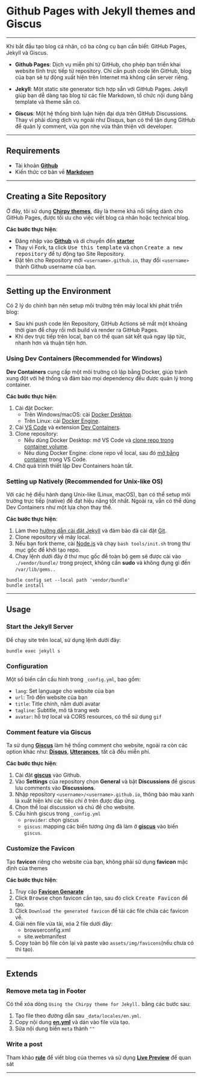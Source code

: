 # Github Pages with Jekyll themes and Giscus


---

Khi bắt đầu tạo blog cá nhân, có ba công cụ bạn cần biết: GitHub Pages, Jekyll và Giscus.
- **Github Pages**: Dịch vụ miễn phí từ GitHub, cho phép bạn triển khai website tĩnh trực tiếp từ repository. Chỉ cần push code lên GitHub, blog của bạn sẽ tự động xuất hiện trên Internet mà không cần server riêng.

- **Jekyll**: Một static site generator tích hợp sẵn với GitHub Pages. Jekyll giúp bạn dễ dàng tạo blog từ các file Markdown, tổ chức nội dung bằng template và theme sẵn có.

- **Giscus**: Một hệ thống bình luận hiện đại dựa trên GitHub Discussions. Thay vì phải dùng dịch vụ ngoài như Disqus, bạn có thể tận dụng GitHub để quản lý comment, vừa gọn nhẹ vừa thân thiện với developer.

---

## Requirements
- Tài khoản [**Github**](https://github.com/)
- Kiến thức cơ bản về [**Markdown**](https://markdownlivepreview.com/)

---

## Creating a Site Repository
Ở đây, tôi sử dụng [**Chirpy themes**](https://chirpy.cotes.page/), đây là theme khá nổi tiếng dành cho GitHub Pages, được tối ưu cho việc viết blog cá nhân hoặc technical blog.

**Các bước thực hiện**:  
- Đăng nhập vào [**Github**](https://github.com/) và di chuyển đến [**starter**](https://github.com/cotes2020/chirpy-starter)
- Thay vì Fork, ta click <kbd>Use this template</kbd> và chọn <kbd>Create a new repository</kbd> để tự động tạo Site Repository.
- Đặt tên cho Repository mới `<username>.github.io`, thay đổi `<username>` thành Github username của bạn.

---

## Setting up the Environment
Có 2 lý do chính bạn nên setup môi trường trên máy local khi phát triển blog:  
- Sau khi push code lên Repository, GitHub Actions sẽ mất một khoảng thời gian để chạy rồi mới build và render ra GitHub Pages.  
- Khi dev trực tiếp trên local, bạn có thể quan sát kết quả ngay lập tức, nhanh hơn và thuận tiện hơn.  

### Using Dev Containers (Recommended for Windows)
**Dev Containers** cung cấp một môi trường cô lập bằng Docker, giúp tránh xung đột với hệ thống và đảm bảo mọi dependency đều được quản lý trong container.  

**Các bước thực hiện**:  
1. Cài đặt Docker:  
   - Trên Windows/macOS: cài [Docker Desktop](https://www.docker.com/products/docker-desktop/).  
   - Trên Linux: cài [Docker Engine](https://docs.docker.com/engine/install/).  
2. Cài [VS Code](https://code.visualstudio.com/) và extension [Dev Containers](https://marketplace.visualstudio.com/items?itemName=ms-vscode-remote.remote-containers).  
3. Clone repository:  
   - Nếu dùng Docker Desktop: mở VS Code và [clone repo trong container volume](https://code.visualstudio.com/docs/devcontainers/containers#_quick-start-open-a-git-repository-or-github-pr-in-an-isolated-container-volume).  
   - Nếu dùng Docker Engine: clone repo về local, sau đó [mở bằng container](https://code.visualstudio.com/docs/devcontainers/containers#_quick-start-open-an-existing-folder-in-a-container) trong VS Code.  
4. Chờ quá trình thiết lập Dev Containers hoàn tất.  

### Setting up Natively (Recommended for Unix-like OS)
Với các hệ điều hành dạng Unix-like (Linux, macOS), bạn có thể setup môi trường trực tiếp (native) để đạt hiệu năng tốt nhất. Ngoài ra, vẫn có thể dùng Dev Containers như một lựa chọn thay thế.  

**Các bước thực hiện**:  
1. Làm theo [hướng dẫn cài đặt Jekyll](https://jekyllrb.com/docs/installation/) và đảm bảo đã cài đặt [Git](https://git-scm.com/).  
2. Clone repository về máy local.  
3. Nếu bạn fork theme, cài [Node.js](https://nodejs.org/) và chạy `bash tools/init.sh` trong thư mục gốc để khởi tạo repo.  
4. Chạy lệnh dưới đây ở thư mục gốc để toàn bộ gem sẽ được cài vào `./vendor/bundle/` trong project, không cần **sudo** và không đụng gì đến `/var/lib/gems..`

```shell
bundle config set --local path 'vendor/bundle'
bundle install
```

---

## Usage
### Start the Jekyll Server
Để chạy site trên local, sử dụng lệnh dưới đây:

```shell
bundle exec jekyll s
```

### Configuration
Một số biến cần cấu hình trong `_config.yml`, bao gồm:
- `lang`: Set language cho website của bạn
- `url`: Trỏ đến website của bạn
- `title`: Title chính, nằm dưới avatar
- `tagline`: Subtitle, mô tả trang web
- `avatar`: hỗ trợ local và CORS resources, có thể sử dụng `gif`

### Comment feature via Giscus
Ta sử dụng [**Giscus**](https://giscus.app) làm hệ thống comment cho website, ngoài ra còn các option khác như: [**Disqus**](https://disqus.com/), [**Utterances**](https://utteranc.es/), tất cả đều miễn phí.

**Các bước thực hiện**:  
1. Cài đặt [**giscus**](https://github.com/apps/giscus) vào Github.
2. Vào **Settings** của repository chọn **General** và bật **Discussions** để giscus lưu comments vào **Discussions**.
3. Nhập repository `<username>/<username>.github.io`, thông báo màu xanh lá xuất hiện khi các tiêu chí ở trên được đáp ứng. 
4. Chọn thể loại discussion và chủ đề cho website.
5. Cấu hình giscus trong `_config.yml`
    - `provider`: chọn giscus
    - `giscus`: mapping các biến tương ứng đã làm ở [**giscus**](https://github.com/apps/giscus) vào biến `giscus`.

### Customize the Favicon
Tạo **favicon** riêng cho website của bạn, không phải sử dụng **favicon** mặc định của themes

**Các bước thực hiện**:  
1. Truy cập [**Favicon Genarate**](https://www.favicon-generator.org/) 
2. Click <kbd>Browse</kbd> chọn favicon cần tạo, sau đó click <kbd>Create Favicon</kbd> để tạo.
3. Click `Download the generated favicon` để tải các file chứa các favicon về.
4. Giải nén file vừa tải, xóa 2 file dưới đây:
    - browserconfig.xml
    - site.webmanifest
5. Copy toàn bộ file còn lại và paste vào `assets/img/favicons`(nếu chưa có thì tạo).

---

## Extends
### Remove meta tag in Footer
Có thể xóa dòng `Using the Chirpy theme for Jekyll.` bằng các bước sau:
1. Tạo file theo đường dẫn sau `_data/locales/en.yml`.
2. Copy nội dung [**en.yml**](https://raw.githubusercontent.com/cotes2020/jekyll-theme-chirpy/refs/heads/master/_data/locales/en.yml) và dán vào file vừa tạo.
3. Sửa nội dung biến `meta` thành `""`

### Write a post
Tham khảo [**rule**](https://chirpy.cotes.page/posts/write-a-new-post/) để viết blog của themes và sử dụng [**Live Preview**](https://markdownlivepreview.com/) để quan sát

---
